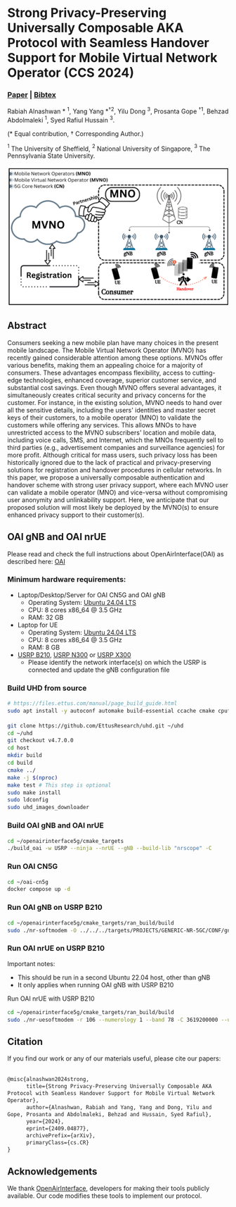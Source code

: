 # Strong Privacy-Preserving Universally Composable AKA Protocol with Seamless Handover Support for Mobile Virtual Network Operator (CCS 2024)

### [Paper](https://arxiv.org/abs/2409.04877) | [Bibtex](#bibtex)

Rabiah Alnashwan \* $^1$, Yang Yang \*$^†{^2}$, Yilu Dong $^3$, Prosanta Gope $^†{^1}$, Behzad Abdolmaleki $^1$, Syed Rafiul Hussain $^3$.


(* Equal contribution, $†$ Corresponding Author.)

$^1$ The University of Sheffield, $^2$ National University of Singapore, $^3$ The Pennsylvania State University.

![System Model](mvno.png)

## Abstract
<!-- **Abstract** -->

Consumers seeking a new mobile plan have many choices in the present mobile landscape. The Mobile Virtual Network Operator (MVNO) has recently gained considerable attention among these options. MVNOs offer various benefits, making them an appealing choice for a majority of consumers. These advantages encompass flexibility, access to cutting-edge technologies, enhanced coverage, superior customer service, and substantial cost savings.  Even though MVNO offers several advantages, it simultaneously creates critical security and privacy concerns for the customer. For instance, in the existing solution, MVNO needs to hand over all the sensitive details, including the users' identities and master secret keys of their customers, to a mobile operator (MNO) to validate the customers while offering any services. This allows MNOs to have unrestricted access to the MVNO subscribers' location and mobile data, including voice calls, SMS, and Internet, which the MNOs frequently sell to third parties (e.g., advertisement companies and surveillance agencies) for more profit. Although critical for mass users, such privacy loss has been historically ignored due to the lack of practical and privacy-preserving solutions for registration and handover procedures in cellular networks. In this paper, we propose a universally composable authentication and handover scheme with strong user privacy support, where each MVNO user can validate a mobile operator (MNO) and vice-versa without compromising user anonymity and unlinkability support.  Here, we anticipate that our proposed solution will most likely be deployed by the MVNO(s) to ensure enhanced privacy support to their customer(s).  






## OAI gNB and OAI nrUE


Please read and check the full instructions about OpenAirInterface(OAI) as described here:
[OAI](https://gitlab.eurecom.fr/oai/openairinterface5g/-/blob/develop/doc/NR_SA_Tutorial_OAI_nrUE.md?ref_type=heads&plain=0)


### Minimum hardware requirements:
- Laptop/Desktop/Server for OAI CN5G and OAI gNB
    - Operating System: [Ubuntu 24.04 LTS](https://releases.ubuntu.com/24.04/ubuntu-24.04.1-desktop-amd64.iso)
    - CPU: 8 cores x86_64 @ 3.5 GHz
    - RAM: 32 GB
- Laptop for UE
    - Operating System: [Ubuntu 24.04 LTS](https://releases.ubuntu.com/24.04/ubuntu-24.04.1-desktop-amd64.iso)
    - CPU: 8 cores x86_64 @ 3.5 GHz
    - RAM: 8 GB
- [USRP B210](https://www.ettus.com/all-products/ub210-kit/), [USRP N300](https://www.ettus.com/all-products/USRP-N300/) or [USRP X300](https://www.ettus.com/all-products/x300-kit/)
    - Please identify the network interface(s) on which the USRP is connected and update the gNB configuration file


### Build UHD from source
```bash
# https://files.ettus.com/manual/page_build_guide.html
sudo apt install -y autoconf automake build-essential ccache cmake cpufrequtils doxygen ethtool g++ git inetutils-tools libboost-all-dev libncurses-dev libusb-1.0-0 libusb-1.0-0-dev libusb-dev python3-dev python3-mako python3-numpy python3-requests python3-scipy python3-setuptools python3-ruamel.yaml

git clone https://github.com/EttusResearch/uhd.git ~/uhd
cd ~/uhd
git checkout v4.7.0.0
cd host
mkdir build
cd build
cmake ../
make -j $(nproc)
make test # This step is optional
sudo make install
sudo ldconfig
sudo uhd_images_downloader
```


### Build OAI gNB and OAI nrUE

```bash
cd ~/openairinterface5g/cmake_targets
./build_oai -w USRP --ninja --nrUE --gNB --build-lib "nrscope" -C
```

### Run OAI CN5G

```bash
cd ~/oai-cn5g
docker compose up -d
```

### Run OAI gNB on USRP B210
```bash
cd ~/openairinterface5g/cmake_targets/ran_build/build
sudo ./nr-softmodem -O ../../../targets/PROJECTS/GENERIC-NR-5GC/CONF/gnb.sa.band78.fr1.106PRB.usrpb210.conf --gNBs.[0].min_rxtxtime 6 --sa -E --continuous-tx
```

### Run OAI nrUE on USRP B210
Important notes:
- This should be run in a second Ubuntu 22.04 host, other than gNB
- It only applies when running OAI gNB with USRP B210

Run OAI nrUE with USRP B210
```bash
cd ~/openairinterface5g/cmake_targets/ran_build/build
sudo ./nr-uesoftmodem -r 106 --numerology 1 --band 78 -C 3619200000 --ue-fo-compensation --sa -E --uicc0.imsi 001010000000001
```




<a name="bibtex"></a>
## Citation

If you find our work or any of our materials useful, please cite our papers:
```

@misc{alnashwan2024strong,
      title={Strong Privacy-Preserving Universally Composable AKA Protocol with Seamless Handover Support for Mobile Virtual Network Operator}, 
      author={Alnashwan, Rabiah and Yang, Yang and Dong, Yilu and Gope, Prosanta and Abdolmaleki, Behzad and Hussain, Syed Rafiul},
      year={2024},
      eprint={2409.04877},
      archivePrefix={arXiv},
      primaryClass={cs.CR}
}

```



## Acknowledgements

We thank [OpenAirInterface](https://openairinterface.org/), developers for making their tools publicly available. Our code modifies these tools to implement our protocol.  
